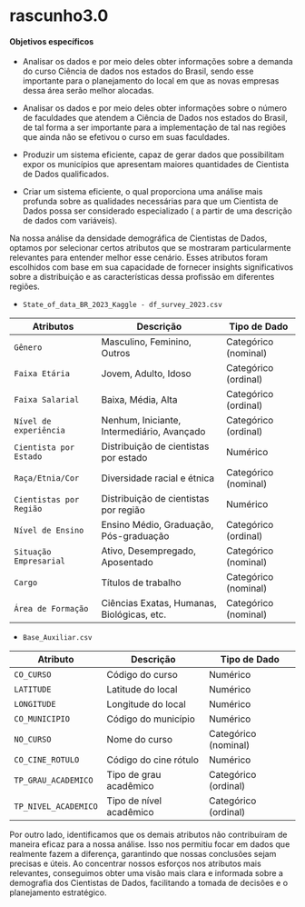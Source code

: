 # rascunho3.0
####    Objetivos específicos

- Analisar os dados e por meio deles obter informações sobre a demanda do curso Ciência de dados nos estados do Brasil, sendo esse importante para o planejamento do local em que as novas empresas dessa área serão melhor alocadas.

- Analisar os dados e por meio deles obter informações sobre o número de faculdades que atendem a Ciência de Dados nos estados do Brasil, de tal forma a ser importante para a implementação de tal nas regiões que ainda não se efetivou o curso em suas faculdades.

- Produzir um sistema eficiente, capaz de gerar dados que possibilitam expor os municípios que apresentam maiores quantidades de Cientista de Dados qualificados.

- Criar um sistema eficiente, o qual proporciona uma análise mais profunda sobre as qualidades necessárias para que um Cientista de Dados possa ser considerado especializado ( a partir de uma descrição de dados com variáveis).

Na nossa análise da densidade demográfica de Cientistas de Dados, optamos por selecionar certos atributos que se mostraram particularmente relevantes para entender melhor esse cenário. Esses atributos foram escolhidos com base em sua capacidade de fornecer insights significativos sobre a distribuição e as características dessa profissão em diferentes regiões.

- `State_of_data_BR_2023_Kaggle - df_survey_2023.csv`

| Atributos                  | Descrição                                         | Tipo de Dado               |
|----------------------------|---------------------------------------------------|----------------------------|
| `Gênero`                 | Masculino, Feminino, Outros                 | Categórico   (nominal)    |
| `Faixa Etária`            | Jovem, Adulto, Idoso                        |  Categórico (ordinal)     |
| `Faixa Salarial`          | Baixa, Média, Alta                          |  Categórico (ordinal)     |
| `Nível de experiência`     | Nenhum, Iniciante, Intermediário, Avançado  | Categórico (ordinal)       |
| `Cientista por Estado`     | Distribuição de cientistas por estado       | Numérico         |
| `Raça/Etnia/Cor`          | Diversidade racial e étnica                 | Categórico (nominal)       |
| `Cientistas por Região`    | Distribuição de cientistas por região       | Numérico         |
| `Nível de Ensino`          | Ensino Médio, Graduação, Pós-graduação      | Categórico (ordinal)       |
| `Situação Empresarial`     | Ativo, Desempregado, Aposentado            | Categórico (nominal)       |
| `Cargo`                   | Títulos de trabalho                          | Categórico (nominal)       
| `Área de Formação`         | Ciências Exatas, Humanas, Biológicas, etc. | Categórico (nominal)       |
 
- `Base_Auxiliar.csv`   
     
| Atributo              | Descrição                          |  Tipo de Dado  |
|-----------------------|------------------------------------|----------------|
| `CO_CURSO`              | Código do curso                    |  Numérico |
| `LATITUDE`              | Latitude do local                  |  Numérico |
| `LONGITUDE`             | Longitude do local                 |  Numérico |
| `CO_MUNICIPIO`         | Código do município                |  Numérico |
| `NO_CURSO`              | Nome do curso                      |  Categórico (nominal) |
| `CO_CINE_ROTULO`       | Código do cine rótulo              | Numérico |
| `TP_GRAU_ACADEMICO`    | Tipo de grau acadêmico             | Categórico (ordinal) |
| `TP_NIVEL_ACADEMICO`   | Tipo de nível acadêmico            | Categórico (ordinal) |   

Por outro lado, identificamos que os demais atributos não contribuíram de maneira eficaz para a nossa análise. Isso nos permitiu focar em dados que realmente fazem a diferença, garantindo que nossas conclusões sejam precisas e úteis. Ao concentrar nossos esforços nos atributos mais relevantes, conseguimos obter uma visão mais clara e informada sobre a demografia dos Cientistas de Dados, facilitando a tomada de decisões e o planejamento estratégico.
















